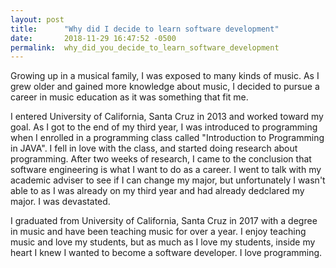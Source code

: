 ```yaml
---
layout: post
title:      "Why did I decide to learn software development"
date:       2018-11-29 16:47:52 -0500
permalink:  why_did_you_decide_to_learn_software_development
---
```



Growing up in a musical family, I was exposed to many kinds of music. As I grew older and gained more knowledge about music, I decided to pursue a career in music education as it was something that fit me.

I entered University of California, Santa Cruz in 2013 and worked toward my goal. As I got to the end of my third year, I was introduced to programming when I enrolled in a programming class called "Introduction to Programming in JAVA". I fell in love with the class, and started doing research about programming. After two weeks of research, I came to the conclusion that software engineering is what I want to do as a career. I went to talk with my academic adviser to see if I can change my major, but unfortunately I wasn't able to as I was already on my third year and had already dedclared my major. I was devastated.

I graduated from University of California, Santa Cruz in 2017 with a degree in music and have been teaching music for over a year. I enjoy teaching music and love my students, but as much as I love my students, inside my heart I knew I wanted to become a software developer. I love programming. 
